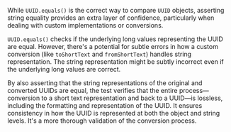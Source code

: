 While `UUID.equals()` is the correct way to compare `UUID` objects, asserting string equality provides an extra layer of confidence, particularly when dealing with custom implementations or conversions.

`UUID.equals()` checks if the underlying long values representing the UUID are equal. However, there's a potential for subtle errors in how a custom conversion (like `toShortText` and `fromShortText`) handles string representation. The string representation might be subtly incorrect even if the underlying long values are correct.

By also asserting that the string representations of the original and converted UUIDs are equal, the test verifies that the entire process—conversion to a short text representation and back to a UUID—is lossless, including the formatting and representation of the UUID. It ensures consistency in how the UUID is represented at both the object and string levels.  It's a more thorough validation of the conversion process.